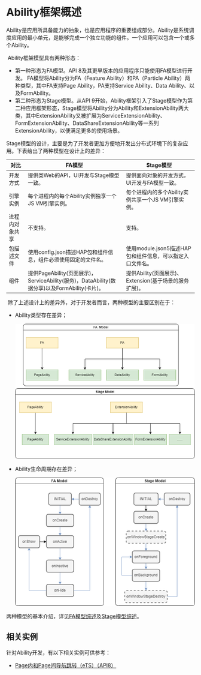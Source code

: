 # Ability框架概述

​        Ability是应用所具备能力的抽象，也是应用程序的重要组成部分。Ability是系统调度应用的最小单元，是能够完成一个独立功能的组件。一个应用可以包含一个或多个Ability。

​        Ability框架模型具有两种形态：

- 第一种形态为FA模型。API 8及其更早版本的应用程序只能使用FA模型进行开发。 FA模型将Ability分为FA（Feature Ability）和PA（Particle Ability）两种类型，其中FA支持Page Ability，PA支持Service Ability、Data Ability、以及FormAbility。
- 第二种形态为Stage模型。从API 9开始，Ability框架引入了Stage模型作为第二种应用框架形态，Stage模型将Ability分为Ability和ExtensionAbility两大类，其中ExtensionAbility又被扩展为ServiceExtensionAbility、FormExtensionAbility、DataShareExtensionAbility等一系列ExtensionAbility，以便满足更多的使用场景。

​        Stage模型的设计，主要是为了开发者更加方便地开发出分布式环境下的复杂应用。下表给出了两种模型在设计上的差异：

| 对比           | FA模型                                                       | Stage模型                                                |
| -------------- | ------------------------------------------------------------ | -------------------------------------------------------- |
| 开发方式       | 提供类Web的API，UI开发与Stage模型一致。                     | 提供面向对象的开发方式，UI开发与FA模型一致。             |
| 引擎实例       | 每个进程内的每个Ability实例独享一个JS VM引擎实例。               | 每个进程内的多个Ability实例共享一个JS VM引擎实例。       |
| 进程内对象共享 | 不支持。                                                     | 支持。                                                   |
| 包描述文件     | 使用config.json描述HAP包和组件信息，组件必须使用固定的文件名。 | 使用module.json5描述HAP包和组件信息，可以指定入口文件名。 |
| 组件           | 提供PageAbility(页面展示)，ServiceAbility(服务)，DataAbility(数据分享)以及FormAbility(卡片)。 | 提供Ability(页面展示)、Extension(基于场景的服务扩展)。   |

​        除了上述设计上的差异外，对于开发者而言，两种模型的主要区别在于：

* Ability类型存在差异；

  ![favsstage](figures/favsstage.png)

* Ability生命周期存在差异；

  ![lifecycle](figures/lifecycle.png)


两种模型的基本介绍，详见[FA模型综述](fa-brief.md)及[Stage模型综述](stage-brief.md)。
## 相关实例
针对Ability开发，有以下相关实例可供参考：
- [Page内和Page间导航跳转（eTS）（API8）](https://gitee.com/openharmony/codelabs/tree/master/Ability/PageAbility)